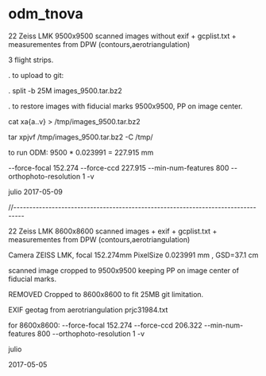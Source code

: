 # odm_tnova
22 Zeiss LMK 9500x9500 scanned images without exif + gcplist.txt + measurementes from DPW (contours,aerotriangulation)

3 flight strips.

. to upload to git:

. split -b 25M images_9500.tar.bz2

. to restore images with fiducial marks 9500x9500, PP on image center.

cat xa{a..v}  > /tmp/images_9500.tar.bz2

tar xpjvf /tmp/images_9500.tar.bz2 -C /tmp/

to run ODM: 9500 * 0.023991 = 227.915 mm

--force-focal 152.274 --force-ccd 227.915 --min-num-features 800  --orthophoto-resolution  1  -v 

julio 
2017-05-09

//---------------------------------------------------------------------------------


22 Zeiss LMK 8600x8600 scanned images + exif + gcplist.txt + measurementes from DPW (contours,aerotriangulation)

Camera ZEISS LMK, focal 152.274mm  PixelSize 0.023991 mm , GSD=37.1 cm

scanned image cropped to 9500x9500 keeping PP on image center of fiducial marks.

REMOVED Cropped to 8600x8600 to fit 25MB git limitation.

EXIF geotag from aerotriangulation prjc31984.txt

for 8600x8600:    --force-focal 152.274  --force-ccd 206.322 --min-num-features 800  --orthophoto-resolution  1  -v 


julio

2017-05-05
